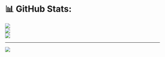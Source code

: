 # 📊 GitHub Stats:
![](https://github-readme-stats.vercel.app/api?username=harshboghara2004&theme=dark&hide_border=false&include_all_commits=false&count_private=false)<br/>
![](https://github-readme-streak-stats.herokuapp.com/?user=harshboghara2004&theme=dark&hide_border=false)<br/>
![](https://github-readme-stats.vercel.app/api/top-langs/?username=harshboghara2004&theme=dark&hide_border=false&include_all_commits=false&count_private=false&layout=compact)

---
[![](https://visitcount.itsvg.in/api?id=harshboghara2004&icon=0&color=0)](https://visitcount.itsvg.in)

<!-- Proudly created with GPRM ( https://gprm.itsvg.in ) -->
